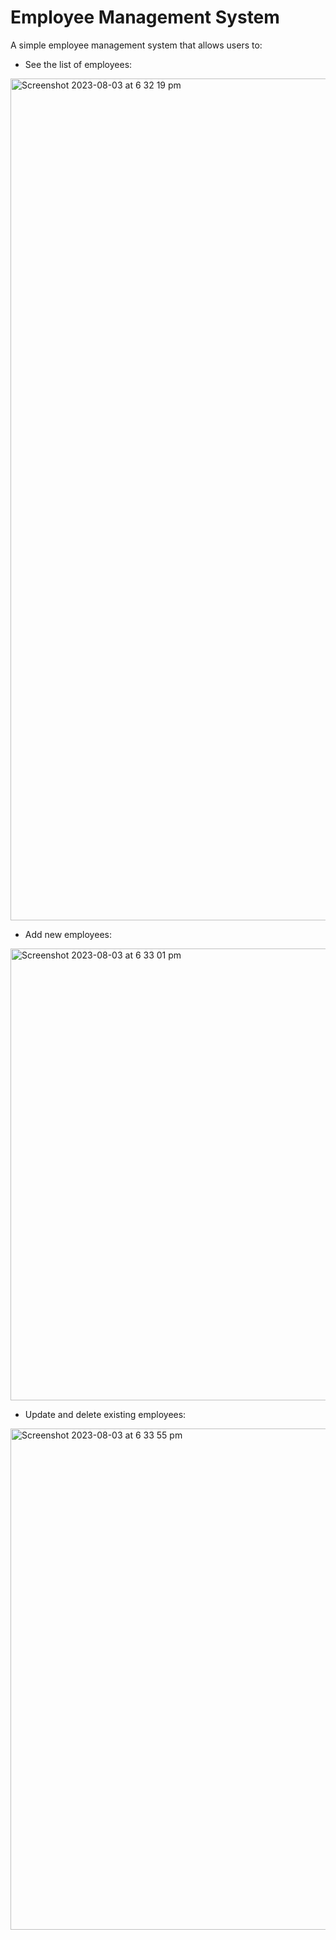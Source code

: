 # Employee Management System
A simple employee management system that allows users to:
* See the list of employees:

<img width="1347" alt="Screenshot 2023-08-03 at 6 32 19 pm" src="https://github.com/TuanDoan14112003/spring-mvc-crud/assets/53483710/38f9b77c-69a4-461e-8930-247c4bb5ffc8">

* Add new employees:

<img width="723" alt="Screenshot 2023-08-03 at 6 33 01 pm" src="https://github.com/TuanDoan14112003/spring-mvc-crud/assets/53483710/6f18f999-a7ea-4db5-96ed-d9c5fb486f42">

* Update and delete existing employees:

<img width="802" alt="Screenshot 2023-08-03 at 6 33 55 pm" src="https://github.com/TuanDoan14112003/spring-mvc-crud/assets/53483710/5f4503cb-ce60-4668-a22e-a9716053c12c">
